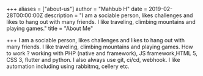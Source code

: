 +++
aliases = ["about-us"]
author = "Mahbub H"
date = 2019-02-28T00:00:00Z
description = "I am a sociable person, likes challenges and likes to hang out with many friends. I like traveling, climbing mountains and playing games."
title = "About Me"

+++
I am a sociable person, likes challenges and likes to hang out with many friends. I like traveling, climbing mountains and playing games.
How to work ?
    working with PHP (native and framework), JS framework,HTML 5, CSS 3, flutter and python. I also always use git, ci/cd, webhook. I like automation including using rabbitmq, cellery etc.